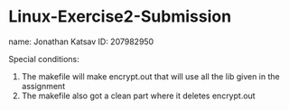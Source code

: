 # Linux-Exercise2-Submission

name: Jonathan Katsav
ID: 207982950

Special conditions:
1) The makefile will make encrypt.out that will use all the lib given in the assignment
2) The makefile also got a clean part where it deletes encrypt.out

